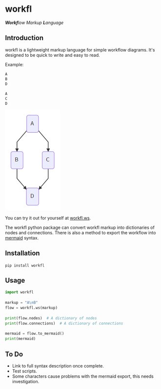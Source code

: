 # workfl

***Workf**low Markup **L**anguage*

## Introduction

workfl is a lightweight markup language for simple workflow diagrams. It's designed to be quick to write and easy to read.

Example:

```workfl
A
B
D

A
C
D
```

![Example](docs/example.png)

You can try it out for yourself at [workfl.ws](https://workfl.ws).

The workfl python package can convert workfl markup into dictionaries of nodes and connections. There is also a method to export the workflow into [mermaid](https://mermaidjs.github.io/) syntax.

## Installation

`pip install workfl`

## Usage
```python
import workfl

markup = "A\nB"
flow = workfl.ws(markup)

print(flow.nodes)  # A dictionary of nodes
print(flow.connections)  # A dictionary of connections

mermaid = flow.to_mermaid()
print(mermaid)
```

## To Do

* Link to full syntax description once complete.
* Test scripts.
* Some characters cause problems with the mermaid export, this needs investigation.
